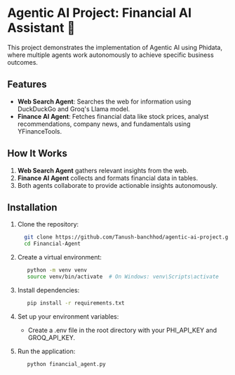 # Agentic AI Project: Financial AI Assistant 🤖  

This project demonstrates the implementation of Agentic AI using Phidata, where multiple agents work autonomously to achieve specific business outcomes.  

## Features  
- **Web Search Agent**: Searches the web for information using DuckDuckGo and Groq's Llama model.  
- **Finance AI Agent**: Fetches financial data like stock prices, analyst recommendations, company news, and fundamentals using YFinanceTools.  

## How It Works  
1. **Web Search Agent** gathers relevant insights from the web.  
2. **Finance AI Agent** collects and formats financial data in tables.  
3. Both agents collaborate to provide actionable insights autonomously.  

## Installation  

1. Clone the repository:  
   ```bash
     git clone https://github.com/Tanush-banchhod/agentic-ai-project.git
     cd Financial-Agent
    ```
2. Create a virtual environment:
   ```bash
      python -m venv venv
      source venv/bin/activate  # On Windows: venv\Scripts\activate
    ```   
3. Install dependencies: 
   ```bash
      pip install -r requirements.txt
    ```
4. Set up your environment variables:
   - Create a .env file in the root directory with your PHI_API_KEY and GROQ_API_KEY.
     
5. Run the application:
   ```bash
      python financial_agent.py
    ```







   
